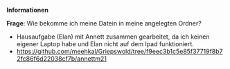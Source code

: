 **Informationen**

__Frage__: Wie bekomme ich meine Datein in meine angelegten Ordner?

+ Hausaufgabe (Elan) mit Annett zusammen gearbeitet, da ich keinen eigener Laptop habe und Elan nicht auf dem Ipad funktioniert. 
+ https://github.com/meehkal/Griepswold/tree/f9eec3b1c5e85f37719f8b72fc86f6d22038cf7b/annettm21
